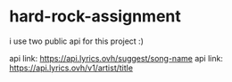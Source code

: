 # hard-rock-assignment
i use two public api for this project :) 

api link: https://api.lyrics.ovh/suggest/song-name
api link: https://api.lyrics.ovh/v1/artist/title